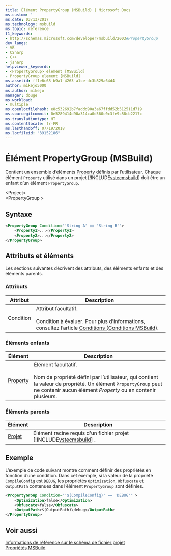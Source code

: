 ```yaml
---
title: Élément PropertyGroup (MSBuild) | Microsoft Docs
ms.custom: ''
ms.date: 03/13/2017
ms.technology: msbuild
ms.topic: reference
f1_keywords:
- http://schemas.microsoft.com/developer/msbuild/2003#PropertyGroup
dev_langs:
- VB
- CSharp
- C++
- jsharp
helpviewer_keywords:
- <PropertyGroup> element [MSBuild]
- PropertyGroup element [MSBuild]
ms.assetid: ff1e6c68-b9a1-4263-a1ce-dc3b829a64d4
author: mikejo5000
ms.author: mikejo
manager: douge
ms.workload:
- multiple
ms.openlocfilehash: e8c532692b7faddd90a3a67ffdd52b512511d719
ms.sourcegitcommit: 0e5289414d90a314ca0d560c0c3fe9c88cb2217c
ms.translationtype: HT
ms.contentlocale: fr-FR
ms.lasthandoff: 07/19/2018
ms.locfileid: "39152186"
---
```

# <a name="propertygroup-element-msbuild"></a>Élément PropertyGroup (MSBuild)
Contient un ensemble d’éléments [Property](../msbuild/property-element-msbuild.md) définis par l’utilisateur. Chaque élément `Property` utilisé dans un projet [!INCLUDE[vstecmsbuild](../extensibility/internals/includes/vstecmsbuild_md.md)] doit être un enfant d’un élément `PropertyGroup`.  

 \<Project>  
 \<PropertyGroup >  

## <a name="syntax"></a>Syntaxe  

```xml  
<PropertyGroup Condition="'String A' == 'String B'">  
    <Property1>...</Property1>  
    <Property2>...</Property2>  
</PropertyGroup>  
```  

## <a name="attributes-and-elements"></a>Attributs et éléments  
 Les sections suivantes décrivent des attributs, des éléments enfants et des éléments parents.  

### <a name="attributes"></a>Attributs  

|Attribut|Description|  
|---------------|-----------------|  
|Condition|Attribut facultatif.<br /><br /> Condition à évaluer. Pour plus d’informations, consultez l’article [Conditions (Conditions MSBuild)](../msbuild/msbuild-conditions.md).|  

### <a name="child-elements"></a>Éléments enfants  

|Élément|Description|  
|-------------|-----------------|  
|[Property](../msbuild/property-element-msbuild.md)|Élément facultatif.<br /><br /> Nom de propriété défini par l’utilisateur, qui contient la valeur de propriété. Un élément `PropertyGroup` peut ne contenir aucun élément *Property* ou en contenir plusieurs.|  

### <a name="parent-elements"></a>Éléments parents  

|Élément|Description|  
|-------------|-----------------|  
|[Projet](../msbuild/project-element-msbuild.md)|Élément racine requis d'un fichier projet [!INCLUDE[vstecmsbuild](../extensibility/internals/includes/vstecmsbuild_md.md)] .|  

## <a name="example"></a>Exemple  
 L’exemple de code suivant montre comment définir des propriétés en fonction d’une condition. Dans cet exemple, si la valeur de la propriété `CompileConfig` est `DEBUG`, les propriétés `Optimization`, `Obfuscate` et `OutputPath` contenues dans l’élément `PropertyGroup` sont définies.  

```xml  
<PropertyGroup Condition="'$(CompileConfig)' == 'DEBUG'" >  
    <Optimization>false</Optimization>  
    <Obfuscate>false</Obfuscate>  
    <OutputPath>$(OutputPath)\debug</OutputPath>  
</PropertyGroup>  
```  

## <a name="see-also"></a>Voir aussi  
 [Informations de référence sur le schéma de fichier projet](../msbuild/msbuild-project-file-schema-reference.md)  
 [Propriétés MSBuild](../msbuild/msbuild-properties.md)
